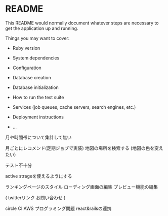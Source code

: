 # README

This README would normally document whatever steps are necessary to get the
application up and running.

Things you may want to cover:

* Ruby version

* System dependencies

* Configuration

* Database creation

* Database initialization

* How to run the test suite

* Services (job queues, cache servers, search engines, etc.)

* Deployment instructions

* ...


月や時間帯について集計して無い

月ごとにレコメンド(定期ジョブで実装)
地図の場所を検索する
(地図の色を変えたい)

テスト不十分

active strageを使えるようにする

ランキングページのスタイル
ローディング画面の編集
プレビュー機能の編集



(
twitterリンク
お問い合わせ
)

circle CI
AWS
プログラミング問題
react&railsの連携